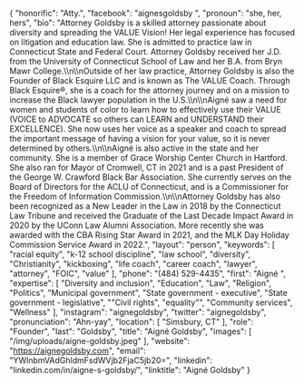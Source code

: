 {
  "honorific": "Atty.",
  "facebook": "aignesgoldsby ",
  "pronoun": "she, her, hers",
  "bio": "Attorney Goldsby is a skilled attorney passionate about diversity and spreading the VALUE Vision! Her legal experience has focused on litigation and education law. She is admitted to practice law in Connecticut State and Federal Court. Attorney Goldsby received her J.D. from the University of Connecticut School of Law and her B.A. from Bryn Mawr College.\\\n\\\nOutside of her law practice, Attorney Goldsby is also the Founder of Black Esquire LLC and is known as The VALUE Coach. Through Black Esquire®, she is a coach for the attorney journey and on a mission to increase the Black lawyer population in the U.S.\\\n\\\nAigné saw a need for women and students of color to learn how to effectively use their VALUE (VOICE to ADVOCATE so others can LEARN and UNDERSTAND their EXCELLENCE). She now uses her voice as a speaker and coach to spread the important message of having a vision for your value, so it is never determined by others.\\\n\\\nAigné is also active in the state and her community. She is a member of Grace Worship Center Church in Hartford. She also ran for Mayor of Cromwell, CT in 2021 and is a past President of the George W. Crawford Black Bar Association. She currently serves on the Board of Directors for the ACLU of Connecticut, and is a Commissioner for the Freedom of Information Commission.\\\n\\\nAttorney Goldsby has also been recognized as a New Leader in the Law in 2018 by the Connecticut Law Tribune and received the Graduate of the Last Decade Impact Award in 2020 by the UConn Law Alumni Association. More recently she was awarded with the CBA Rising Star Award in 2021, and the MLK Day Holiday Commission Service Award in 2022.",
  "layout": "person",
  "keywords": [
    "racial equity",
    "k-12 school discipline",
    "law school",
    "diversity",
    "Christianity",
    "kickboxing",
    "life coach",
    "career coach",
    "lawyer",
    "attorney",
    "FOIC",
    "value"
  ],
  "phone": "(484) 529-4435",
  "first": "Aigné ",
  "expertise": [
    "Diversity and inclusion",
    "Education",
    "Law",
    "Religion",
    "Politics",
    "Municipal government",
    "State government - executive",
    "State government - legislative",
    "\"Civil rights",
    "equality\"",
    "Community services",
    "Wellness"
  ],
  "instagram": "aignegoldsby",
  "twitter": "aignegoldsby",
  "pronunciation": "Ahn-yay",
  "location": [
    "Simsbury, CT"
  ],
  "role": "Founder",
  "last": "Goldsby",
  "title": "Aigné Goldsby",
  "images": [
    "/img/uploads/aigne-goldsby.jpeg"
  ],
  "website": "https://aignegoldsby.com",
  "email": "YWlnbmVAdGhldmFsdWVjb2FjaC5jb20=",
  "linkedin": "linkedin.com/in/aigne-s-goldsby/",
  "linktitle": "Aigné Goldsby"
}